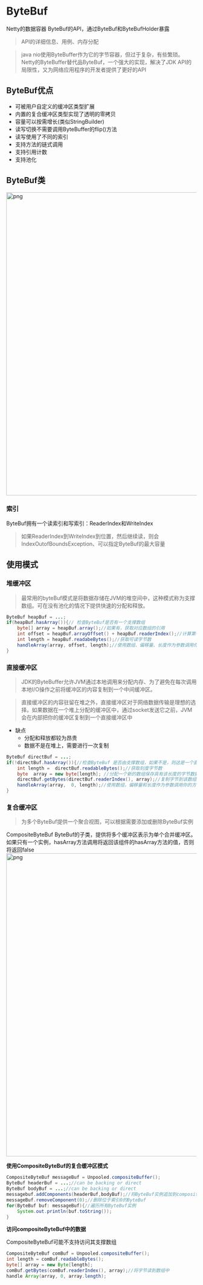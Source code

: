 # ByteBuf
Netty的数据容器 ByteBuf的API，通过ByteBuf和ByteBufHolder暴露
> API的详细信息、用例、内存分配

> java nio使用ByteBuffer作为它的字节容器，但过于复杂，有些繁琐。Netty的ByteBuffer替代品ByteBuf，一个强大的实现，解决了JDK API的局限性，又为网络应用程序的开发者提供了更好的API

## ByteBuf优点
- 可被用户自定义的缓冲区类型扩展
- 内置的复合缓冲区类型实现了透明的零拷贝
- 容量可以按需增长(类似StringBuilder)
- 读写切换不需要调用ByteBuffer的flip()方法
- 读写使用了不同的索引
- 支持方法的链式调用
- 支持引用计数
- 支持池化

## ByteBuf类
  <img width="800" src="https://boonlean15.github.io/cheneyBlog/images/netty/2.png" alt="png"> 

### 索引
ByteBuf拥有一个读索引和写索引：ReaderIndex和WriteIndex
> 如果ReaderIndex到WriteIndex到位置，然后继续读，则会IndexOutofBoundsException、可以指定ByteBuf的最大容量

## 使用模式
### 堆缓冲区
  > 最常用的byteBuf模式是将数据存储在JVM的堆空间中，这种模式称为支撑数组。可在没有池化的情况下提供快速的分配和释放。
```java
ByteBuf heapBuf = ...;
if(heapBuf.hasArray()){// 检查ByteBuf是否有一个支撑数组
    byte[] array = heapBuf.array();//如果有，获取对应数组的引用
    int offset = heapBuf.arrayOffset() + heapBuf.readerIndex();//计算第一个字节的偏移量    
    int length = heapBuf.readabeBytes();//获取可读字节数
    handleArray(array, offset, length);//使用数组、偏移量、长度作为参数调用你的方法
}
```
### 直接缓冲区 
 > JDK的ByteBuffer允许JVM通过本地调用来分配内存、为了避免在每次调用本地I/O操作之前将缓冲区的内容复制到一个中间缓冲区。

 > 直接缓冲区的内容驻留在堆之外，直接缓冲区对于网络数据传输是理想的选择。如果数据在一个堆上分配的缓冲区中，通过socket发送它之前，JVM会在内部把你的缓冲区复制到一个直接缓冲区中

 - 缺点
   - 分配和释放都较为昂贵
   - 数据不是在堆上，需要进行一次复制
```java
ByteBuf directBuf = ...;
if(!directBuf.hasArray()){//检查ByteBuf 是否由支撑数组，如果不是，则这是一个直接缓冲区
    int length =  directBuf.readableBytes();//获取刻度字节数
    byte  array = new byte[length]; //分配一个新的数组保存具有该长度的字节数据
    directBuf.getBytes(directBuf.readerIndex(), array);//复制字节到该数组
    handleArray(array,  0, length);//使用数组，偏移量和长度作为参数调用你的方法
}
```
### 复合缓冲区
> 为多个ByteBuf提供一个聚合视图，可以根据需要添加或删除ByteBuf实例

CompositeByteBuf ByteBuf的子类，提供将多个缓冲区表示为单个合并缓冲区。如果只有一个实例，hasArray方法调用将返回该组件的hasArray方法的值，否则将返回false
  <img width="800" src="https://boonlean15.github.io/cheneyBlog/images/netty/3.png" alt="png"> 

**使用CompositeByteBuf的复合缓冲区模式**
```java
CompositeByteBuf messageBuf = Unpooled.compositeBuffer();
ByteBuf headerBuf = ...;//can be backing or direct
ByteBuf bodyBuf = ...;//can be backing or direct
messagebuf.addComponents(headerBuf,bodyBuf);//将ByteBuf实例追加到compositeByteBuf
messageBuf.removeComponent(0);//删除位于索引0的ByteBuf
for(ByteBuf buf: messageBuf){//遍历所有ByteBuf实例
    System.out.println(buf.toString());
}
```

**访问compositeByteBuf中的数据**

CompositeByteBuf可能不支持访问其支撑数组
```java
CompositeByteBuf comBuf = Unpooled.compositeBuffer();
int length = comBuf.readableBytes();
byte[] array = new Byte[length];
comBuf.getBytes(comBuf.readerIndex(), array);//将字节读到数组中
handle Array(array, 0, array.length);
```

